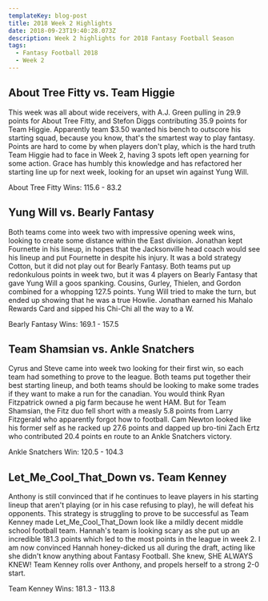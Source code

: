 ```yaml
---
templateKey: blog-post
title: 2018 Week 2 Highlights
date: 2018-09-23T19:40:28.073Z
description: Week 2 highlights for 2018 Fantasy Football Season
tags:
  - Fantasy Football 2018
  - Week 2
---
```

## About Tree Fitty vs. Team Higgie

This week was all about wide receivers, with A.J. Green pulling in 29.9 points for About Tree Fitty, and Stefon Diggs contributing 35.9 points for Team Higgie. Apparently team $3.50 wanted his bench to outscore his starting squad, because you know, that's the smartest way to play fantasy. Points are hard to come by when players don't play, which is the hard truth Team Higgie had to face in Week 2, having 3 spots left open yearning for some action. Grace has humbly this knowledge and has refactored her starting line up for next week, looking for an upset win against Yung Will.



About Tree Fitty Wins: 115.6 - 83.2



## Yung Will vs. Bearly Fantasy

Both teams come into week two with impressive opening week wins, looking to create some distance within the East division. Jonathan kept Fournette in his lineup, in hopes that the Jacksonville head coach would see his lineup and put Fournette in despite his injury. It was a bold strategy Cotton, but it did not play out for Bearly Fantasy. Both teams put up redonkulous points in week two, but it was 4 players on Bearly Fantasy that gave Yung Will a goos spanking. Cousins, Gurley, Thielen, and Gordon combined for a whopping 127.5 points. Yung Will tried to make the turn, but ended up showing that he was a true Howlie. Jonathan earned his Mahalo Rewards Card and sipped his Chi-Chi all the way to a W.



Bearly Fantasy Wins: 169.1 - 157.5



## Team Shamsian vs. Ankle Snatchers

Cyrus and Steve came into week two looking for their first win, so each team had something to prove to the league. Both teams put together their best starting lineup, and both teams should be looking to make some trades if they want to make a run for the canadian. You would think Ryan Fitzpatrick owned a pig farm because he went HAM. But for Team Shamsian, the Fitz duo fell short with a measly 5.8 points from Larry Fitzgerald who apparently forgot how to football. Cam Newton looked like his former self as he racked up 27.6 points and dapped up bro-tini Zach Ertz who contributed 20.4 points en route to an Ankle Snatchers victory.



Ankle Snatchers Win: 120.5 - 104.3



## Let_Me_Cool_That_Down vs. Team Kenney

Anthony is still convinced that if he continues to leave players in his starting lineup that aren't playing (or in his case refusing to play), he will defeat his opponents. This strategy is struggling to prove to be successful as Team Kenney made Let_Me_Cool_That_Down look like a mildly decent middle school football team. Hannah's team is looking scary as she put up an incredible 181.3 points which led to the most points in the league in week 2. I am now convinced Hannah honey-dicked us all during the draft, acting like she didn't know anything about Fantasy Football. She knew, SHE ALWAYS KNEW! Team Kenney rolls over Anthony, and propels herself to a strong 2-0 start.



Team Kenney Wins: 181.3 - 113.8
